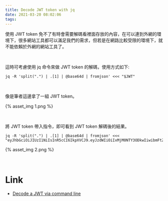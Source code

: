 ```yaml
---
title: Decode JWT token with jq
date: 2021-03-20 08:02:06
tags:
---
```


使用 JWT token 免不了有時會需要解碼看裡面存放的內容，在可以連到外網的環境下，很多網站工具都可以滿足我們的需求，但若是在網路比較受限的環境下，就不能依賴於外網的網站工具了。

<!-- More -->

<br>


這時可考慮使用 jq 命令來做 JWT token 的解碼，使用方式如下:  

    jq -R 'split(".") | .[1] | @base64d | fromjson' <<< "$JWT"

<br>


像是筆者這邊拿了一組 JWT token。  

{% asset_img 1.png %}

<br>


將 JWT token 帶入指令，即可看到 JWT token 解碼後的結果。  

    jq -R 'split(".") | .[1] | @base64d | fromjson' <<< "eyJhbGciOiJIUzI1NiIsInR5cCI6IkpXVCJ9.eyJzdWIiOiIxMjM0NTY3ODkwIiwibmFtZSI6IkpvaG4gRG9lIiwiaWF0IjoxNTE2MjM5MDIyfQ.SflKxwRJSMeKKF2QT4fwpMeJf36POk6yJV_adQssw5c"

{% asset_img 2.png %}

<br>


Link
====
* [Decode a JWT via command line](https://gist.github.com/angelo-v/e0208a18d455e2e6ea3c40ad637aac53)
